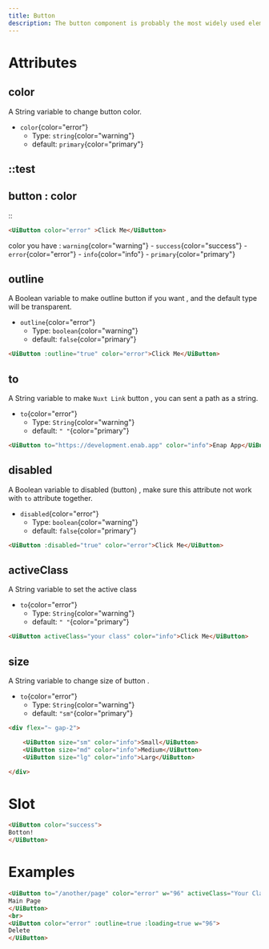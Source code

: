 ```yaml
---
title: Button
description: The button component is probably the most widely used element in any user interface or website as it can be used to launch an action but also to link to other pages.
--- 
```


# Attributes 


## color
A String variable to change button color.

- `color`{color="error"}
    - Type: `string`{color="warning"}
    -  default: `primary`{color="primary"}
    <!-- - **Required** -->

::test
---
button : color
---
::

```html
<UiButton color="error" >Click Me</UiButton>
```
color you have : `warning`{color="warning"} - `success`{color="success"} - `error`{color="error"} - `info`{color="info"} - `primary`{color="primary"} 

## outline
 A Boolean variable to make outline button if you want , and the default type will be transparent. 
- `outline`{color="error"}
    - Type: `boolean`{color="warning"}
    -  default: `false`{color="primary"}
```html
<UiButton :outline="true" color="error">Click Me</UiButton>
```

## to
A String variable to make `Nuxt Link` button , you can sent a path as a string.
- `to`{color="error"}
    - Type: `String`{color="warning"}
    -  default: `" "`{color="primary"}
```html
<UiButton to="https://development.enab.app" color="info">Enap App</UiButton>
```

## disabled
A Boolean variable to disabled (button) , make sure this attribute not work with `to` attribute together.
- `disabled`{color="error"}
    - Type: `boolean`{color="warning"}
    -  default: `false`{color="primary"}
```html
<UiButton :disabled="true" color="error">Click Me</UiButton>
```

## activeClass
A String variable to set the active class
- `to`{color="error"}
    - Type: `String`{color="warning"}
    -  default: `" "`{color="primary"}
```html
<UiButton activeClass="your class" color="info">Click Me</UiButton>
```

## size
A String variable to change size of button .
- `to`{color="error"}
    - Type: `String`{color="warning"}
    -  default: `"sm"`{color="primary"}
```html
<div flex="~ gap-2">

    <UiButton size="sm" color="info">Small</UiButton>
    <UiButton size="md" color="info">Medium</UiButton>
    <UiButton size="lg" color="info">Larg</UiButton>

</div>
```

# Slot 
```html
<UiButton color="success">
Botton!
</UiButton>
```

# Examples 
```html
<UiButton to="/another/page" color="error" w="96" activeClass="Your Classess">
Main Page
</UiButton>
<br>
<UiButton color="error" :outline=true :loading=true w="96">
Delete
</UiButton>
```